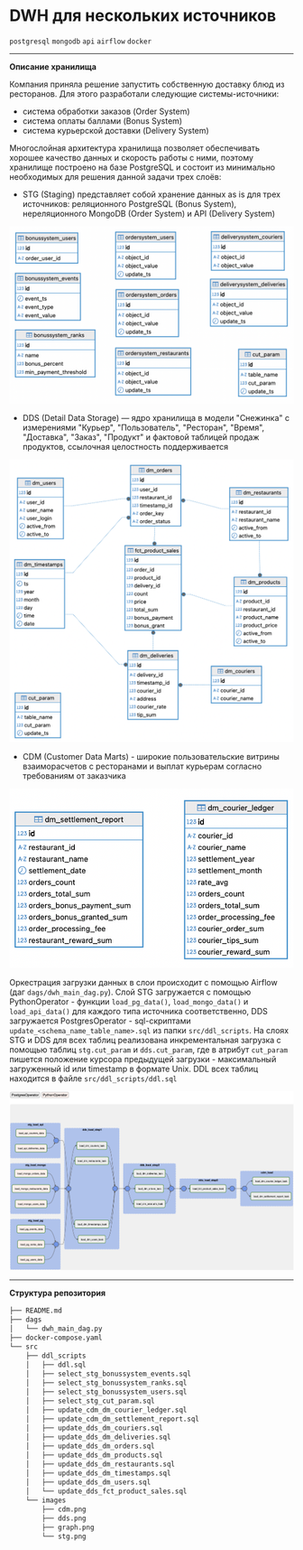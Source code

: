# DWH для нескольких источников

`postgresql` `mongodb` `api` `airflow` `docker` 

---

**Описание хранилища**

Компания приняла решение запустить собственную доставку блюд из ресторанов. Для этого разработали следующие системы-источники:
* система обработки заказов (Order System)
* система оплаты баллами (Bonus System)
* система курьерской доставки (Delivery System)

Многослойная архитектура хранилища позволяет обеспечивать хорошее качество данных и скорость работы с ними, поэтому хранилище построено на базе PostgreSQL и состоит из минимально необходимых для решения данной задачи трех слоёв:
* STG (Staging) представляет собой хранение данных as is для трех источников: реляционного PostgreSQL (Bonus System), нереляционного MongoDB (Order System) и API (Delivery System)

![stg](src/images/stg.png)

* DDS (Detail Data Storage) — ядро хранилища в модели "Cнежинка" с измерениями "Курьер", "Пользователь", "Ресторан", "Время", "Доставка", "Заказ", "Продукт" и фактовой таблицей продаж продуктов, ссылочная целостность поддерживается

![dds](src/images/dds.png)

* CDM (Customer Data Marts) - широкие пользовательские витрины взаиморасчетов с ресторанами и выплат курьерам согласно требованиям от заказчика

![cdm](src/images/cdm.png)

Оркестрация загрузки данных в слои происходит с помощью Airflow (даг `dags/dwh_main_dag.py`). Слой STG загружается с помощью PythonOperator - функции `load_pg_data()`, `load_mongo_data()` и `load_api_data()` для каждого типа источника соответственно, DDS загружается PostgresOperator - sql-скриптами `update_<schema_name_table_name>.sql` из папки `src/ddl_scripts`. На слоях STG и DDS для всех таблиц реализована инкрементальная загрузка с помощью таблиц `stg.cut_param` и `dds.cut_param`, где в атрибут `cut_param` пишется положение курсора предыдущей загрузки - максимальный загруженный id или timestamp в формате Unix. DDL всех таблиц находится в файле `src/ddl_scripts/ddl.sql`

![graph](src/images/graph.png)

---

**Структура репозитория**

```
├── README.md
├── dags
│   └── dwh_main_dag.py
├── docker-compose.yaml
└── src
    ├── ddl_scripts
    │   ├── ddl.sql
    │   ├── select_stg_bonussystem_events.sql
    │   ├── select_stg_bonussystem_ranks.sql
    │   ├── select_stg_bonussystem_users.sql
    │   ├── select_stg_cut_param.sql
    │   ├── update_cdm_dm_courier_ledger.sql
    │   ├── update_cdm_dm_settlement_report.sql
    │   ├── update_dds_dm_couriers.sql
    │   ├── update_dds_dm_deliveries.sql
    │   ├── update_dds_dm_orders.sql
    │   ├── update_dds_dm_products.sql
    │   ├── update_dds_dm_restaurants.sql
    │   ├── update_dds_dm_timestamps.sql
    │   ├── update_dds_dm_users.sql
    │   └── update_dds_fct_product_sales.sql
    └── images
        ├── cdm.png
        ├── dds.png
        ├── graph.png
        └── stg.png
```
